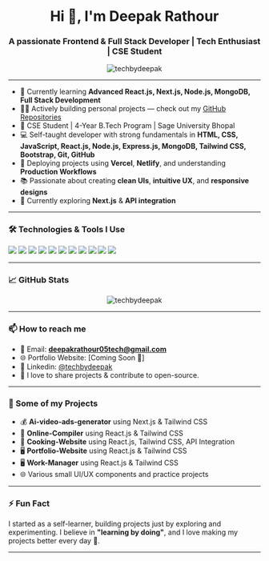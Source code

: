 <h1 align="center">Hi 👋, I'm Deepak Rathour</h1>
<h3 align="center">A passionate Frontend & Full Stack Developer | Tech Enthusiast | CSE Student</h3>

<p align="center">
  <img src="https://komarev.com/ghpvc/?username=techbydeepak&label=Profile%20views&color=0e75b6&style=flat" alt="techbydeepak" />
</p>

---

- 🌱 Currently learning **Advanced React.js, Next.js, Node.js, MongoDB, Full Stack Development**
- 👨‍💻 Actively building personal projects — check out my [GitHub Repositories](https://github.com/techbydeepak?tab=repositories)
- 💼 CSE Student | 4-Year B.Tech Program | Sage University Bhopal
- 💻 Self-taught developer with strong fundamentals in **HTML, CSS, JavaScript, React.js, Node.js, Express.js, MongoDB, Tailwind CSS, Bootstrap, Git, GitHub**
- 🚀 Deploying projects using **Vercel**, **Netlify**, and understanding **Production Workflows**
- 📚 Passionate about creating **clean UIs**, **intuitive UX**, and **responsive designs**
- 🎯 Currently exploring **Next.js** & **API integration**

---

### 🛠️ Technologies & Tools I Use

<p>
  <img src="https://img.shields.io/badge/HTML5-E34F26?style=for-the-badge&logo=html5&logoColor=white" />
  <img src="https://img.shields.io/badge/CSS3-1572B6?style=for-the-badge&logo=css3&logoColor=white" />
  <img src="https://img.shields.io/badge/JavaScript-F7DF1E?style=for-the-badge&logo=javascript&logoColor=black" />
  <img src="https://img.shields.io/badge/React.js-61DAFB?style=for-the-badge&logo=react&logoColor=black" />
  <img src="https://img.shields.io/badge/Node.js-339933?style=for-the-badge&logo=node.js&logoColor=white" />
  <img src="https://img.shields.io/badge/Express.js-000000?style=for-the-badge&logo=express&logoColor=white" />
  <img src="https://img.shields.io/badge/TailwindCSS-38B2AC?style=for-the-badge&logo=tailwind-css&logoColor=white" />
  <img src="https://img.shields.io/badge/Bootstrap-7952B3?style=for-the-badge&logo=bootstrap&logoColor=white" />
  <img src="https://img.shields.io/badge/Git-F05032?style=for-the-badge&logo=git&logoColor=white" />
  <img src="https://img.shields.io/badge/GitHub-181717?style=for-the-badge&logo=github&logoColor=white" />
  <img src="https://img.shields.io/badge/Vercel-000000?style=for-the-badge&logo=vercel&logoColor=white" />
</p>

---

### 📈 GitHub Stats

<p align="center">
  <img src="https://github-readme-stats.vercel.app/api?username=techbydeepak&show_icons=true&theme=radical" alt="techbydeepak" />
</p>

---

### 📫 How to reach me

- 📧 Email: **deepakrathour05tech@gmail.com**  
- 🌐 Portfolio Website: [Coming Soon 🚀]  
- 💬 Linkedin: [@techbydeepak](www.linkedin.com/in/deepak-rathour-05sep2005)  
- 📝 I love to share projects & contribute to open-source.

---

### 🚀 Some of my Projects

- 💰 **Ai-video-ads-generator** using Next.js & Tailwind CSS  
- 🎵 **Online-Compiler** using React.js & Tailwind CSS  
- 🍳 **Cooking-Website** using React.js, Tailwind CSS, API Integration  
- 🖥️ **Portfolio-Website** using React.js & Tailwind CSS  
- 🖥️ **Work-Manager** using React.js & Tailwind CSS  
- 🌐 Various small UI/UX components and practice projects

---

### ⚡ Fun Fact

I started as a self-learner, building projects just by exploring and experimenting. I believe in **"learning by doing"**, and I love making my projects better every day 🚀.

---

<!---
techbydeepak/techbydeepak is a ✨ special ✨ repository because its `README.md` (this file) appears on your GitHub profile.
--->
